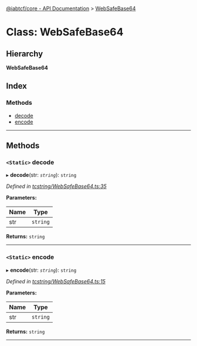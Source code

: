[@iabtcf/core - API Documentation](../README.md) > [WebSafeBase64](../classes/websafebase64.md)

# Class: WebSafeBase64

## Hierarchy

**WebSafeBase64**

## Index

### Methods

* [decode](websafebase64.md#decode)
* [encode](websafebase64.md#encode)

---

## Methods

<a id="decode"></a>

### `<Static>` decode

▸ **decode**(str: *`string`*): `string`

*Defined in [tcstring/WebSafeBase64.ts:35](https://github.com/chrispaterson/iabtcf-es/blob/c3b1466/modules/core/src/tcstring/WebSafeBase64.ts#L35)*

**Parameters:**

| Name | Type |
| ------ | ------ |
| str | `string` |

**Returns:** `string`

___
<a id="encode"></a>

### `<Static>` encode

▸ **encode**(str: *`string`*): `string`

*Defined in [tcstring/WebSafeBase64.ts:15](https://github.com/chrispaterson/iabtcf-es/blob/c3b1466/modules/core/src/tcstring/WebSafeBase64.ts#L15)*

**Parameters:**

| Name | Type |
| ------ | ------ |
| str | `string` |

**Returns:** `string`

___

